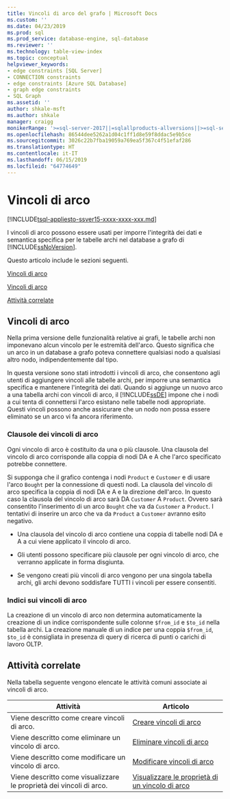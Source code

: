 ```yaml
---
title: Vincoli di arco del grafo | Microsoft Docs
ms.custom: ''
ms.date: 04/23/2019
ms.prod: sql
ms.prod_service: database-engine, sql-database
ms.reviewer: ''
ms.technology: table-view-index
ms.topic: conceptual
helpviewer_keywords:
- edge constraints [SQL Server]
- CONNECTION constraints
- edge constraints [Azure SQL Database]
- graph edge constraints
- SQL Graph
ms.assetid: ''
author: shkale-msft
ms.author: shkale
manager: craigg
monikerRange: '>=sql-server-2017||=sqlallproducts-allversions||>=sql-server-linux-2017||=azuresqldb-mi-current'
ms.openlocfilehash: 86544dee5262a1d04c1ff1d8e59f8ddac5e9b5ce
ms.sourcegitcommit: 3026c22b7fba19059a769ea5f367c4f51efaf286
ms.translationtype: HT
ms.contentlocale: it-IT
ms.lasthandoff: 06/15/2019
ms.locfileid: "64774649"
---
```

# <a name="edge-constraints"></a>Vincoli di arco
[!INCLUDE[tsql-appliesto-ssver15-xxxx-xxxx-xxx.md](../../includes/tsql-appliesto-ssver15-xxxx-xxxx-xxx.md)]

  I vincoli di arco possono essere usati per imporre l'integrità dei dati e semantica specifica per le tabelle archi nel database a grafo di [!INCLUDE[ssNoVersion](../../includes/ssnoversion-md.md)]. 
  
Questo articolo include le sezioni seguenti.  
  
[Vincoli di arco](../../relational-databases/tables/graph-edge-constraints.md#Connection)  

[Vincoli di arco](../../relational-databases/tables/graph-edge-constraints.md#Connection)  
  
[Attività correlate](../../relational-databases/tables/graph-edge-constraints.md#Tasks)  
  
##  <a name="Connection"></a> Vincoli di arco
 Nella prima versione delle funzionalità relative ai grafi, le tabelle archi non imponevano alcun vincolo per le estremità dell'arco. Questo significa che un arco in un database a grafo poteva connettere qualsiasi nodo a qualsiasi altro nodo, indipendentemente dal tipo. 

 In questa versione sono stati introdotti i vincoli di arco, che consentono agli utenti di aggiungere vincoli alle tabelle archi, per imporre una semantica specifica e mantenere l'integrità dei dati. Quando si aggiunge un nuovo arco a una tabella archi con vincoli di arco, il [!INCLUDE[ssDE](../../includes/ssde-md.md)] impone che i nodi a cui tenta di connettersi l'arco esistano nelle tabelle nodi appropriate. Questi vincoli possono anche assicurare che un nodo non possa essere eliminato se un arco vi fa ancora riferimento. 

 ### <a name="edge-constraint-clauses"></a>Clausole dei vincoli di arco
 Ogni vincolo di arco è costituito da una o più clausole. Una clausola del vincolo di arco corrisponde alla coppia di nodi DA e A che l'arco specificato potrebbe connettere. 

 Si supponga che il grafico contenga i nodi `Product` e `Customer` e di usare l'arco `Bought` per la connessione di questi nodi. La clausola del vincolo di arco specifica la coppia di nodi DA e A e la direzione dell'arco. In questo caso la clausola del vincolo di arco sarà DA `Customer` A `Product`. Ovvero sarà consentito l'inserimento di un arco `Bought` che va da `Customer` a `Product`. I tentativi di inserire un arco che va da `Product` a `Customer` avranno esito negativo. 
  
- Una clausola del vincolo di arco contiene una coppia di tabelle nodi DA e A a cui viene applicato il vincolo di arco. 
  
- Gli utenti possono specificare più clausole per ogni vincolo di arco, che verranno applicate in forma disgiunta.

- Se vengono creati più vincoli di arco vengono per una singola tabella archi, gli archi devono soddisfare TUTTI i vincoli per essere consentiti.
  
### <a name="indexes-on-edge-constraints"></a>Indici sui vincoli di arco
 La creazione di un vincolo di arco non determina automaticamente la creazione di un indice corrispondente sulle colonne `$from_id` e `$to_id` nella tabella archi. La creazione manuale di un indice per una coppia `$from_id`, `$to_id` è consigliata in presenza di query di ricerca di punti o carichi di lavoro OLTP. 

##  <a name="Tasks"></a> Attività correlate  
 Nella tabella seguente vengono elencate le attività comuni associate ai vincoli di arco.  
  
|Attività|Articolo|  
|----------|-----------|  
|Viene descritto come creare vincoli di arco.|[Creare vincoli di arco](../../relational-databases/tables/create-edge-constraints.md)|  
|Viene descritto come eliminare un vincolo di arco.|[Eliminare vincoli di arco](../../relational-databases/tables/delete-edge-constraint.md)|  
|Viene descritto come modificare un vincolo di arco.|[Modificare vincoli di arco](../../relational-databases/tables/modify-edge-constraint.md)|  
|Viene descritto come visualizzare le proprietà dei vincoli di arco.|[Visualizzare le proprietà di un vincolo di arco](../../relational-databases/tables/view-edge-constraint-properties.md)|  
